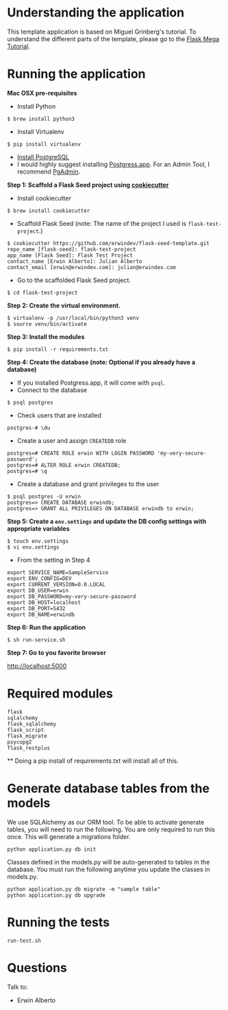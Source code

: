 # Understanding the application

This template application is based on Miguel Grinberg's tutorial.  To understand the different parts of the template, please go to the [Flask Mega Tutorial](https://blog.miguelgrinberg.com/post/the-flask-mega-tutorial-part-i-hello-world).

# Running the application

**Mac OSX pre-requisites**

* Install Python
```
$ brew install python3
```
* Install Virtualenv
```
$ pip install virtualenv
```
* [Install PostgreSQL](https://wiki.postgresql.org/wiki/Detailed_installation_guides)
* I would highly suggest installing [Postgress.app](https://postgresapp.com/).  For an Admin Tool, I recommend [PgAdmin](https://www.pgadmin.org/).

**Step 1: Scaffold a Flask Seed project using [cookiecutter](https://cookiecutter-pypackage.readthedocs.io/en/latest/)**
* Install cookiecutter
```
$ brew install cookiecutter
```
* Scaffold Flask Seed (note: The name of the project I used is `flask-test-project`.)
```
$ cookiecutter https://github.com/erwindev/flask-seed-template.git  
repo_name [flask-seed]: flask-test-project
app_name [Flask Seed]: Flask Test Project
contact_name [Erwin Alberto]: Julian Alberto
contact_email [erwin@erwindev.com]: julian@erwindev.com

```
* Go to the scaffolded Flask Seed project.
```
$ cd flask-test-project
```
**Step 2: Create the virtual environment.**  
```
$ virtualenv -p /usr/local/bin/python3 venv
$ source venv/bin/activate
```
**Step 3: Install the modules**
```
$ pip install -r requirements.txt
```
**Step 4: Create the database (note: Optional if you already have a database)**
* If you installed Postgress.app, it will come with `psql`.
* Connect to the database
```
$ psql postgres
``` 
* Check users that are installed
```
postgres-# \du
```
* Create a user and assign `CREATEDB` role
```
postgres=# CREATE ROLE erwin WITH LOGIN PASSWORD 'my-very-secure-password';
postgres=# ALTER ROLE erwin CREATEDB;
postgres=# \q

```
* Create a database and grant privileges to the user
```
$ psql postgres -U erwin
postgres=> CREATE DATABASE erwindb;
postgres=> GRANT ALL PRIVILEGES ON DATABASE erwindb to erwin;
```
**Step 5: Create a `env.settings` and update the DB config settings with appropriate variables**  
```
$ touch env.settings
$ vi env.settings
```
* From the setting in Step 4
```
export SERVICE_NAME=SampleService
export ENV_CONFIG=DEV
export CURRENT_VERSION=0.0.LOCAL
export DB_USER=erwin
export DB_PASSWORD=my-very-secure-password
export DB_HOST=localhost
export DB_PORT=5432
export DB_NAME=erwindb
```
**Step 6: Run the application**
```
$ sh run-service.sh
```
**Step 7: Go to you favorite browser**

[http://localhost:5000](http://localhost:5000)

# Required modules
```
flask
sqlalchemy
flask_sqlalchemy
flask_script
flask_migrate
psycopg2
flask_restplus
```
** Doing a pip install of requirements.txt will install all of this.

# Generate database tables from the models
We use SQLAlchemy as our ORM tool.  To be able to activate generate tables, you will need to run the following.  You are only required to run this once.  This will generate a migrations folder.

```
python application.py db init
```

Classes defined in the models.py will be auto-generated to tables in the database.  You must run the following anytime you update the classes in models.py.
```
python application.py db migrate -m "sample table"
python application.py db upgrade
```

# Running the tests
```
run-test.sh
```

# Questions
Talk to:

* Erwin Alberto
